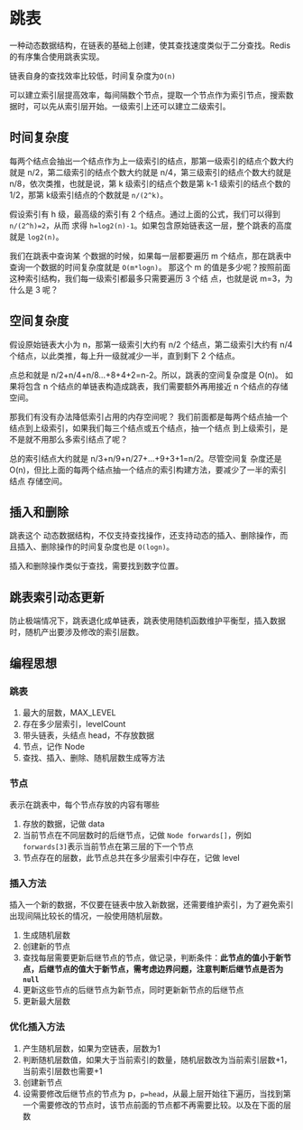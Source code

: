 # 跳表

一种动态数据结构，在链表的基础上创建，使其查找速度类似于二分查找。Redis的有序集合使用跳表实现。

链表自身的查找效率比较低，时间复杂度为`O(n)`

可以建立索引层提高效率，每间隔数个节点，提取一个节点作为索引节点，搜索数据时，可以先从索引层开始。一级索引上还可以建立二级索引。

## 时间复杂度

每两个结点会抽出一个结点作为上一级索引的结点，那第一级索引的结点个数大约就是 n/2，第二级索引的结点个数大约就是 n/4，第三级索引的结点个数大约就是 n/8，依次类推，也就是说，第 k 级索引的结点个数是第 k-1 级索引的结点个数的 1/2，那第 k级索引结点的个数就是 `n/(2^k)`。

假设索引有 h 级，最高级的索引有 2 个结点。通过上面的公式，我们可以得到 `n/(2^h)=2`，从而 求得 `h=log2(n)-1`。如果包含原始链表这一层，整个跳表的高度就是 `log2(n)`。

我们在跳表中查询某 个数据的时候，如果每一层都要遍历 m 个结点，那在跳表中查询一个数据的时间复杂度就是 `O(m*logn)`。 那这个 m 的值是多少呢？按照前面这种索引结构，我们每一级索引都最多只需要遍历 3 个结 点，也就是说 m=3，为什么是 3 呢？

## 空间复杂度

假设原始链表大小为 n，那第一级索引大约有 n/2 个结点，第二级索引大约有 n/4 个结点，以此类推，每上升一级就减少一半，直到剩下 2 个结点。 

点总和就是 n/2+n/4+n/8…+8+4+2=n-2。所以，跳表的空间复杂度是 O(n)。 如果将包含 n 个结点的单链表构造成跳表，我们需要额外再用接近 n 个结点的存储 空间。 

那我们有没有办法降低索引占用的内存空间呢？ 我们前面都是每两个结点抽一个结点到上级索引，如果我们每三个结点或五个结点，抽一个结点 到上级索引，是不是就不用那么多索引结点了呢？ 

总的索引结点大约就是 n/3+n/9+n/27+…+9+3+1=n/2。尽管空间复 杂度还是 O(n)，但比上面的每两个结点抽一个结点的索引构建方法，要减少了一半的索引结点 存储空间。 

## 插入和删除

跳表这个 动态数据结构，不仅支持查找操作，还支持动态的插入、删除操作，而且插入、删除操作的时间复杂度也是 `O(logn)`。

插入和删除操作类似于查找，需要找到数字位置。

## 跳表索引动态更新

防止极端情况下，跳表退化成单链表，跳表使用随机函数维护平衡型，插入数据时，随机产出要涉及修改的索引层数。

## 编程思想

### 跳表

1. 最大的层数，MAX_LEVEL
2. 存在多少层索引，levelCount
3. 带头链表，头结点 head，不存放数据
4. 节点，记作 Node
5. 查找、插入、删除、随机层数生成等方法

### 节点

表示在跳表中，每个节点存放的内容有哪些

1. 存放的数据，记做 data
2. 当前节点在不同层数时的后继节点，记做 `Node forwards[]`，例如`forwards[3]`表示当前节点在第三层的下一个节点
3. 节点存在的层数，此节点总共在多少层索引中存在，记做 level

### 插入方法

插入一个新的数据，不仅要在链表中放入新数据，还需要维护索引，为了避免索引出现间隔比较长的情况，一般使用随机层数。

1. 生成随机层数
2. 创建新的节点
3. 查找每层需要更新后继节点的节点，做记录，判断条件：**此节点的值小于新节点，后继节点的值大于新节点，需考虑边界问题，注意判断后继节点是否为`null`**
4. 更新这些节点的后继节点为新节点，同时更新新节点的后继节点
5. 更新最大层数

### 优化插入方法

1. 产生随机层数，如果为空链表，层数为1
2. 判断随机层数值，如果大于当前索引的数量，随机层数改为当前索引层数+1，当前索引层数也需要+1
3. 创建新节点
4. 设需要修改后继节点的节点为 p，`p=head`，从最上层开始往下遍历，当找到第一个需要修改的节点时，该节点前面的节点都不再需要比较。以及在下面的层数
